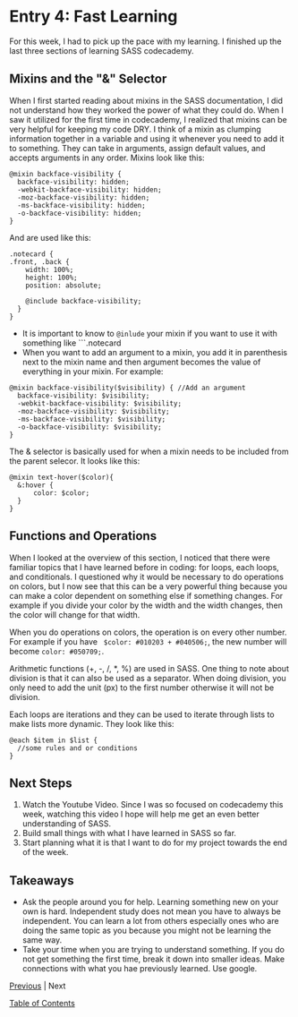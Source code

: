 # Entry 4: Fast Learning
For this week, I had to pick up the pace with my learning. I finished up the last three sections of learning SASS codecademy.

## Mixins and the "&" Selector 
When I first started reading about mixins in the SASS documentation, I did not understand how they worked the power of what they could do. When I saw it utilized for the first time in codecademy, I realized that mixins can be very helpful for keeping my code DRY. I think of a mixin as clumping information together in a variable and using it whenever you need to add it to something. They can take in arguments, assign default values, and accepts arguments in any order. 
Mixins look like this:
```
@mixin backface-visibility {
  backface-visibility: hidden;
  -webkit-backface-visibility: hidden;
  -moz-backface-visibility: hidden;
  -ms-backface-visibility: hidden;
  -o-backface-visibility: hidden;
}
```
And are used like this:

```
.notecard {
.front, .back {
    width: 100%;
    height: 100%;
    position: absolute;

    @include backface-visibility;
  }
}
```
+ It is important to know to ```@inlude``` your mixin if you want to use it with something like ```.notecard
+ When you want to add an argument to a mixin, you add it in parenthesis next to the mixin name and then argument becomes the value of everything in your mixin. For example:
```
@mixin backface-visibility($visibility) { //Add an argument
  backface-visibility: $visibility;
  -webkit-backface-visibility: $visibility;
  -moz-backface-visibility: $visibility;
  -ms-backface-visibility: $visibility;
  -o-backface-visibility: $visibility;
}
```

The & selector is basically used for when a mixin needs to be included from the parent selecor. It looks like this:
```
@mixin text-hover($color){
  &:hover {
      color: $color; 
  }
}

```

## Functions and Operations
When I looked at the overview of this section, I noticed that there were familiar topics that I have learned before in coding: for loops, each loops, and conditionals. I questioned why it would be necessary to do operations on colors, but I now see that this can be a very powerful thing because you can make a color dependent on something else if something changes. For example if you divide your color by the width and the width changes, then the color will change for that width. 

When you do operations on colors, the operation is on every other number. For example if you have ``` $color: #010203 + #040506;```, the new number will become ```color: #050709;```.

Arithmetic functions (+, -, /, *, %) are used in SASS. One thing to note about division is that it can also be used as a separator. When doing division, you only need to add the unit (px) to the first number otherwise it will not be division. 

Each loops are iterations and they can be used to iterate through lists to make lists more dynamic. They look like this: 
```
@each $item in $list {
  //some rules and or conditions
}
```

## Next Steps
1. Watch the Youtube Video. Since I was so focused on codecademy this week, watching this video I hope will help me get an even better understanding of SASS.
2. Build small things with what I have learned in SASS so far. 
3. Start planning what it is that I want to do for my project towards the end of the week. 

## Takeaways
+ Ask the people around you for help. Learning something new on your own is hard. Independent study does not mean you have to always be independent. You can learn a lot from others especially ones who are doing the same topic as you because you might not be learning the same way.
+ Take your time when you are trying to understand something. If you do not get something the first time, break it down into smaller ideas. Make connections with what you hae previously learned. Use google. 








[Previous](../entries/entry03.md) |  Next

[Table of Contents](../README.md)